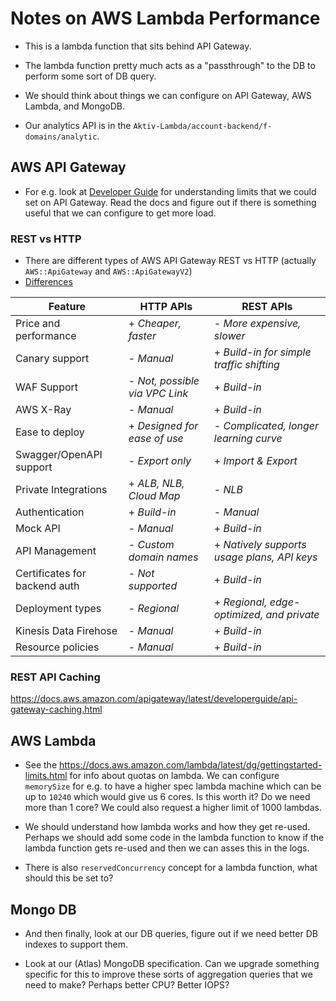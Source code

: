 # Notes on AWS Lambda Performance

- This is a lambda function that sits behind API Gateway.

- The lambda function pretty much acts as a "passthrough" to the DB to perform some sort of DB query.

- We should think about things we can configure on API Gateway, AWS Lambda, and MongoDB.

- Our analytics API is in the `Aktiv-Lambda/account-backend/f-domains/analytic`.

## AWS API Gateway

- For e.g. look at [Developer Guide](https://docs.aws.amazon.com/apigateway/latest/developerguide/limits.html) for understanding limits that we could set on API Gateway. Read the docs and figure out if there is something useful that we can configure to get more load.

### REST vs HTTP
- There are different types of AWS API Gateway REST vs HTTP (actually `AWS::ApiGateway` and `AWS::ApiGatewayV2`)
- [Differences](https://www.tinystacks.com/blog-post/api-gateway-rest-vs-http-api-what-are-the-differences/)

| Feature                       | HTTP APIs                      | REST APIs                                   |
|-------------------------------|--------------------------------|---------------------------------------------|
| Price and performance         | + *Cheaper, faster*            | - *More expensive, slower*                  |
| Canary support                | - *Manual*                     | + *Build-in for simple traffic shifting*    |
| WAF Support                   | - *Not, possible via VPC Link* | + *Build-in*                                |
| AWS X-Ray                     | - *Manual*                     | + *Build-in*                                |
| Ease to deploy                | + *Designed for ease of use*   | - *Complicated, longer learning curve*      |
| Swagger/OpenAPI support       | - *Export only*                | + *Import & Export*                         |
| Private Integrations          | + *ALB, NLB, Cloud Map*        | - *NLB*                                     |
| Authentication                | + *Build-in*                   | - *Manual*                                  |
| Mock API                      | - *Manual*                     | + *Build-in*                                |
| API Management                | - *Custom domain names*        | + *Natively supports usage plans, API keys* |
| Certificates for backend auth | - *Not supported*              | + *Build-in*                                |
| Deployment types              | - *Regional*                   | + *Regional, edge-optimized, and private*   |
| Kinesis Data Firehose         | - *Manual*                     | + *Build-in*                                |
| Resource policies             | - *Manual*                     | + *Build-in*                                |

### REST API Caching
https://docs.aws.amazon.com/apigateway/latest/developerguide/api-gateway-caching.html

## AWS Lambda

- See the https://docs.aws.amazon.com/lambda/latest/dg/gettingstarted-limits.html for info about quotas on lambda. We can configure `memorySize` for e.g. to have a higher spec lambda machine which can be up to `10240` which would give us 6 cores. Is this worth it? Do we need more than 1 core? We could also request a higher limit of 1000 lambdas.

- We should understand how lambda works and how they get re-used. Perhaps we should add some code in the lambda function to know if the lambda function gets re-used and then we can asses this in the logs.

- There is also `reservedConcurrency` concept for a lambda function, what should this be set to?

## Mongo DB

- And then finally, look at our DB queries, figure out if we need better DB indexes to support them.

- Look at our (Atlas) MongoDB specification. Can we upgrade something specific for this to improve these sorts of aggregation queries that we need to make? Perhaps better CPU? Better IOPS?